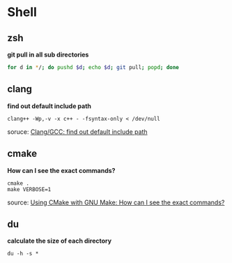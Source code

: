 # Shell

## zsh

**git pull in all sub directories**

```sh
for d in */; do pushd $d; echo $d; git pull; popd; done
```

## clang

**find out default include path**

```
clang++ -Wp,-v -x c++ - -fsyntax-only < /dev/null
```

soruce: [Clang/GCC: find out default include path](http://fabic.net/notes/2018/01/22/Clang-find-out-default-include-path/)

## cmake

**How can I see the exact commands?**

```
cmake .
make VERBOSE=1
```

source: [Using CMake with GNU Make: How can I see the exact commands?](https://stackoverflow.com/questions/2670121/using-cmake-with-gnu-make-how-can-i-see-the-exact-commands)

## du

**calculate the size of each directory**

`du -h -s *`